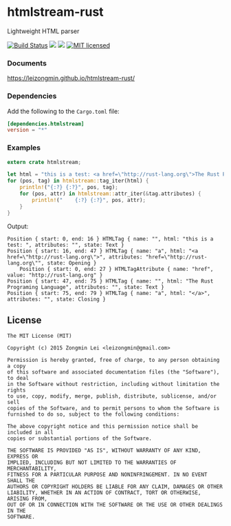 # htmlstream-rust
Lightweight HTML parser

[![Build Status](https://travis-ci.org/leizongmin/htmlstream-rust.svg?branch=master)](https://travis-ci.org/leizongmin/htmlstream-rust)
[![](http://meritbadge.herokuapp.com/htmlstream)](https://crates.io/crates/htmlstream)
[![](https://img.shields.io/crates/d/htmlstream.svg)](https://crates.io/crates/htmlstream)
[![MIT licensed](https://img.shields.io/badge/license-MIT-blue.svg)](./LICENSE)

### Documents

https://leizongmin.github.io/htmlstream-rust/


### Dependencies

Add the following to the `Cargo.toml` file:

```toml
[dependencies.htmlstream]
version = "*"
```


### Examples

```rust
extern crate htmlstream;

let html = "this is a test: <a href=\"http://rust-lang.org\">The Rust Programing Language</a>";
for (pos, tag) in htmlstream::tag_iter(html) {
    println!("{:?} {:?}", pos, tag);
    for (pos, attr) in htmlstream::attr_iter(&tag.attributes) {
        println!("    {:?} {:?}", pos, attr);
    }
}
```

Output:

```
Position { start: 0, end: 16 } HTMLTag { name: "", html: "this is a test: ", attributes: "", state: Text }
Position { start: 16, end: 47 } HTMLTag { name: "a", html: "<a href=\"http://rust-lang.org\">", attributes: "href=\"http://rust-lang.org\"", state: Opening }
    Position { start: 0, end: 27 } HTMLTagAttribute { name: "href", value: "http://rust-lang.org" }
Position { start: 47, end: 75 } HTMLTag { name: "", html: "The Rust Programing Language", attributes: "", state: Text }
Position { start: 75, end: 79 } HTMLTag { name: "a", html: "</a>", attributes: "", state: Closing }
```

## License

```
The MIT License (MIT)

Copyright (c) 2015 Zongmin Lei <leizongmin@gmail.com>

Permission is hereby granted, free of charge, to any person obtaining a copy
of this software and associated documentation files (the "Software"), to deal
in the Software without restriction, including without limitation the rights
to use, copy, modify, merge, publish, distribute, sublicense, and/or sell
copies of the Software, and to permit persons to whom the Software is
furnished to do so, subject to the following conditions:

The above copyright notice and this permission notice shall be included in all
copies or substantial portions of the Software.

THE SOFTWARE IS PROVIDED "AS IS", WITHOUT WARRANTY OF ANY KIND, EXPRESS OR
IMPLIED, INCLUDING BUT NOT LIMITED TO THE WARRANTIES OF MERCHANTABILITY,
FITNESS FOR A PARTICULAR PURPOSE AND NONINFRINGEMENT. IN NO EVENT SHALL THE
AUTHORS OR COPYRIGHT HOLDERS BE LIABLE FOR ANY CLAIM, DAMAGES OR OTHER
LIABILITY, WHETHER IN AN ACTION OF CONTRACT, TORT OR OTHERWISE, ARISING FROM,
OUT OF OR IN CONNECTION WITH THE SOFTWARE OR THE USE OR OTHER DEALINGS IN THE
SOFTWARE.
```
